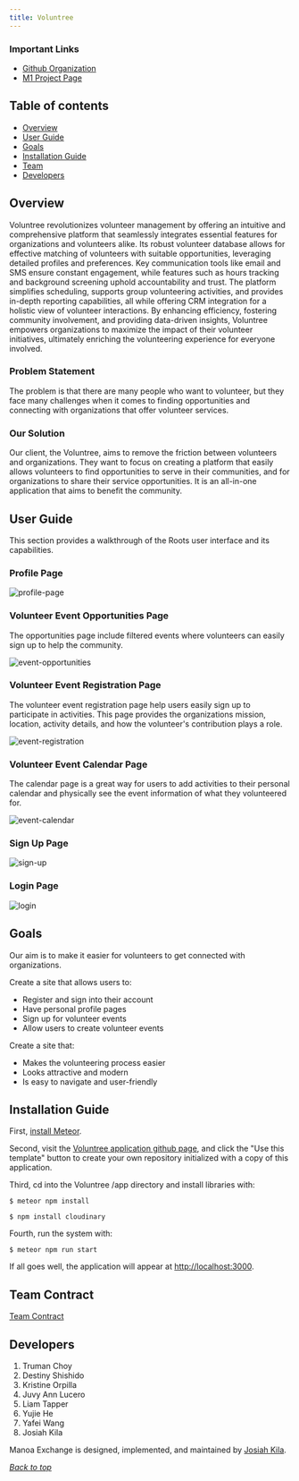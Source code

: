 ```yaml
---
title: Voluntree
---
```


### Important Links
* <a href = "https://github.com/team-roots">Github Organization</a>
* <a href = "https://github.com/orgs/team-roots/projects/1">M1 Project Page</a>

## Table of contents

* [Overview](#overview)
* [User Guide](#user-guide)
* [Goals](#goals)
* [Installation Guide](#installation-guide)
* [Team](#team-contract)
* [Developers](#developers)

## Overview

Voluntree revolutionizes volunteer management by offering an intuitive and comprehensive platform that seamlessly integrates essential features for organizations and volunteers alike. Its robust volunteer database allows for effective matching of volunteers with suitable opportunities, leveraging detailed profiles and preferences. Key communication tools like email and SMS ensure constant engagement, while features such as hours tracking and background screening uphold accountability and trust. The platform simplifies scheduling, supports group volunteering activities, and provides in-depth reporting capabilities, all while offering CRM integration for a holistic view of volunteer interactions. By enhancing efficiency, fostering community involvement, and providing data-driven insights, Voluntree empowers organizations to maximize the impact of their volunteer initiatives, ultimately enriching the volunteering experience for everyone involved.

### Problem Statement

The problem is that there are many people who want to volunteer, but they face many challenges when it comes to finding opportunities and connecting with organizations that offer volunteer services.

### Our Solution

Our client, the Voluntree, aims to remove the friction between volunteers and organizations. They want to focus on creating a platform that easily allows volunteers to find opportunities to serve in their communities, and for organizations to share their service opportunities. It is an all-in-one application that aims to benefit the community.

## User Guide

This section provides a walkthrough of the Roots user interface and its capabilities.

### Profile Page

<img src="/images/initial-homepage/VoluntreeProfilePage.png" alt="profile-page">

### Volunteer Event Opportunities Page
The opportunities page include filtered events where volunteers can easily sign up to help the community. 

<img src="/images/initial-homepage/VoluntreeEventOpportunities.png" alt="event-opportunities">

### Volunteer Event Registration Page
The volunteer event registration page help users easily sign up to participate in activities. This page provides the organizations mission, location, activity details, and how the volunteer's contribution plays a role.

<img src="/images/initial-homepage/VolunteerEventRegistration.png" alt="event-registration">

### Volunteer Event Calendar Page
The calendar page is a great way for users to add activities to their personal calendar and physically see the event information of what they volunteered for. 

<img src="/images/initial-homepage/VoluntreeEventCalendar.png" alt="event-calendar">

### Sign Up Page

<img src="/images/initial-homepage/VoluntreeSignUp.png" alt="sign-up">

### Login Page

<img src="/images/initial-homepage/VoluntreeLogin.png" alt="login">

## Goals

Our aim is to make it easier for volunteers to get connected with organizations.

Create a site that allows users to:
- Register and sign into their account
- Have personal profile pages
- Sign up for volunteer events
- Allow users to create volunteer events

Create a site that:

- Makes the volunteering process easier
- Looks attractive and modern
- Is easy to navigate and user-friendly

## Installation Guide
 
First, [install Meteor](https://www.meteor.com/install).

Second, visit the [Voluntree application github page](https://github.com/team-roots/voluntree-meteor-app), and click the "Use this template" button to create your own repository initialized with a copy of this application. 

Third, cd into the Voluntree /app directory and install libraries with:

```
$ meteor npm install
```

```
$ npm install cloudinary
```

Fourth, run the system with:

```
$ meteor npm run start
```

If all goes well, the application will appear at [http://localhost:3000](http://localhost:3000).

## Team Contract

<a href = "https://docs.google.com/document/d/1SxHmUM0TabvZTdlGjk9RQn5Vs0THKnciOy4t1PnJ_zg/edit?usp=sharing">Team Contract</a>

## Developers

1. Truman Choy
2. Destiny Shishido
3. Kristine Orpilla
4. Juvy Ann Lucero
5. Liam Tapper
6. Yujie He
7. Yafei Wang
8. Josiah Kila

Manoa Exchange is designed, implemented, and maintained by [Josiah Kila](https://josiahkila.github.io).

_[Back to top](#important-links)_
